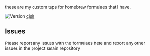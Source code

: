 these are my custom taps for homebrew formulaes that I have.

![Version](https://img.shields.io/github/v/release/CadenFinley/CJsShell?label=version&color=blue)
[cjsh](https://github.com/cadenfinley/cjsshell)

## Issues

Please report any issues with the formulaes here and report any other issues in the project smain repository
